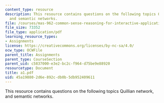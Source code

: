 ```yaml
---
content_type: resource
description: This resource contains questions on the following topics Quillian network,
  and semantic networks.
file: /courses/mas-962-common-sense-reasoning-for-interactive-applications-fall-2006/45a198802d6e892cdb0b5db952409611_a1.pdf
file_size: 73352
file_type: application/pdf
learning_resource_types:
- Assignments
license: https://creativecommons.org/licenses/by-nc-sa/4.0/
ocw_type: OCWFile
parent_title: Assignments
parent_type: CourseSection
parent_uid: c5837000-e3e2-bc2c-f964-d75be9e88920
resourcetype: Document
title: a1.pdf
uid: 45a19880-2d6e-892c-db0b-5db952409611
---
```

This resource contains questions on the following topics Quillian network, and semantic networks.